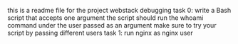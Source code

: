 this is a readme file for the project webstack debugging
task 0:
write a Bash script that accepts one argument
the script should run the whoami command under the user passed as an argument
make sure to try your script by passing different users
task 1:
run nginx as nginx user
